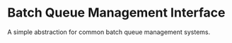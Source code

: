 # Batch Queue Management Interface

A simple abstraction for common batch queue management systems.
